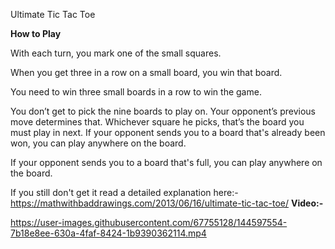 Ultimate Tic Tac Toe


**How to Play**

With each turn, you mark one of the small squares.

When you get three in a row on a small board, you win that board.

You need to win three small boards in a row to win the game.

You don’t get to pick the nine boards to play on. Your opponent’s previous move determines that. Whichever square he picks, that’s the board you must play in next.
If your opponent sends you to a board that's already been won, you can play anywhere on the board.

If your opponent sends you to a board that's full, you can play anywhere on the board.

If you still don't get it read a detailed explanation here:- https://mathwithbaddrawings.com/2013/06/16/ultimate-tic-tac-toe/
**Video:-**


https://user-images.githubusercontent.com/67755128/144597554-7b18e8ee-630a-4faf-8424-1b9390362114.mp4

